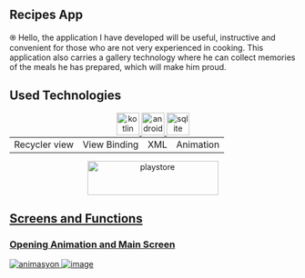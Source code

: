 ## Recipes App
֎ Hello, the application I have developed will be useful, instructive and convenient for those who are not very experienced in cooking. This application also carries a gallery technology where he can collect memories of the meals he has prepared, which will make him proud.

## Used Technologies
<p align="center"> 
  <a href="https://kotlinlang.org" target="_blank" rel="noreferrer"> 
  <img src="https://www.vectorlogo.zone/logos/kotlinlang/kotlinlang-icon.svg" alt="kotlin" width="40" height="40"/> 
</a>
<a href="https://developer.android.com/" target="_blank" rel="noreferrer"> 
  <img src="https://www.vectorlogo.zone/logos/android/android-official.svg" alt="android" width="40" height="40"/> 
</a>
<a href="https://www.sqlite.org/index.html" target="_blank" rel="noreferrer"> 
  <img src="https://www.vectorlogo.zone/logos/sqlite/sqlite-ar21.svg" alt="sqlite" width="40" height="40"/> 
</a>       

<table align="center" style="margin: 0px auto; text-align:center;">

<tr>
  <td>Recycler view</td>
  <td>View Binding</td>
  <td>XML</td>
  <td>Animation</td>
</tr>
</table>
<p align="center"> <a href="https://play.google.com/store/apps/details?id=com.beraterdem.tarifkupu&pli=1" target="_blank" rel="noreferrer">
<img src="https://cloud.githubusercontent.com/assets/5692567/10923351/6b688a92-8278-11e5-9973-8ffbf3c5cc52.png" alt="playstore" width="230" height="60"/>


## Screens and Functions

### Opening Animation and Main Screen
![animasyon](https://github.com/berat0159/Recipes-App/assets/101979200/347954cc-075d-4590-92d3-b3973f6a8dcf)
![image](https://github.com/berat0159/Recipes-App/assets/101979200/2a237333-5f90-48f8-868f-9a253da2004a)












